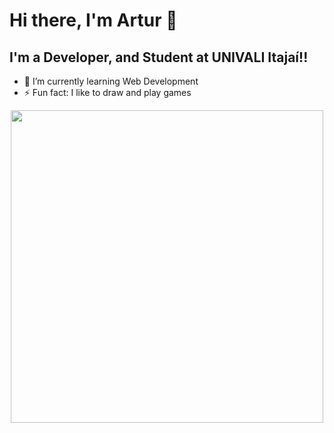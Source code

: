 # Hi there, I'm Artur 👋 

## I'm a Developer, and Student at UNIVALI Itajaí!!

- 🌱 I’m currently learning Web Development
- ⚡ Fun fact: I like to draw and play games

<div id="header" align="center"><img src="https://media.giphy.com/media/C5vqXwf65UEs8/giphy.gif" width="500"/></div>
